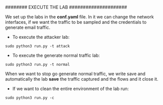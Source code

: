 ######## EXECUTE THE LAB #####################

We set up the labs in the **conf.yaml** file. In it we can change the network interfaces, if we want the traffic to be sampled and the credentials to generate email traffic.

* To execute the attacker lab: 


`sudo python3 run.py -t attack`


* To execute the generate normal traffic lab: 

`sudo python3 run.py -t normal`

When we want to stop go generate normal traffic, we write save and automatically the lab **save** the traffic captured and the flows and it close it.


* If we want to clean the entire environment of the lab run: 

`sudo python3 run.py -c`